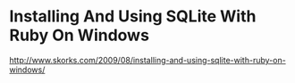 <!--
id: 614254044
link: http://kevinisom.info/post/614254044/installing-and-using-sqlite-with-ruby-on-windows
slug: installing-and-using-sqlite-with-ruby-on-windows
date: Thu May 20 2010 10:24:53 GMT+1200 (NZST)
raw: {"blog_name":"kevinisom","id":614254044,"post_url":"http://kevinisom.info/post/614254044/installing-and-using-sqlite-with-ruby-on-windows","slug":"installing-and-using-sqlite-with-ruby-on-windows","type":"link","date":"2010-05-19 22:24:53 GMT","timestamp":1274307893,"state":"published","format":"html","reblog_key":"eXP2M2cm","tags":[],"short_url":"http://tmblr.co/Zw68YyadCNS","highlighted":[],"feed_item":"http://www.skorks.com/2009/08/installing-and-using-sqlite-with-ruby-on-windows/","from_feed_id":"650234","note_count":0,"title":"Installing And Using SQLite With Ruby On Windows","url":"http://www.skorks.com/2009/08/installing-and-using-sqlite-with-ruby-on-windows/","description":""}
publish: 2010-05-020
tags: 
title: Installing And Using SQLite With Ruby On Windows
-->


Installing And Using SQLite With Ruby On Windows
================================================

<http://www.skorks.com/2009/08/installing-and-using-sqlite-with-ruby-on-windows/>

